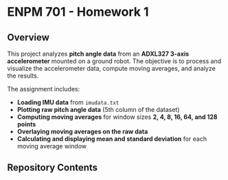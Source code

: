 # ENPM 701 - Homework 1

## Overview
This project analyzes **pitch angle data** from an **ADXL327 3-axis accelerometer** mounted on a ground robot. The objective is to process and visualize the accelerometer data, compute moving averages, and analyze the results.

The assignment includes:
- **Loading IMU data** from `imudata.txt`
- **Plotting raw pitch angle data** (5th column of the dataset)
- **Computing moving averages** for window sizes **2, 4, 8, 16, 64, and 128 points**
- **Overlaying moving averages on the raw data**
- **Calculating and displaying mean and standard deviation** for each moving average window

## Repository Contents
